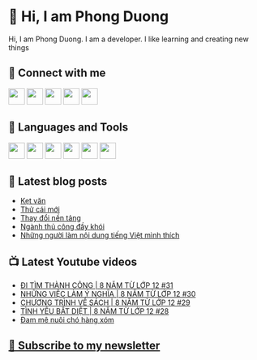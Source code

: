# 👋 Hi, I am Phong Duong

Hi, I am Phong Duong. I am a developer. I like learning and creating new things

## 🔗 Connect with me
[<img height="32" width="32" src="https://cdn.jsdelivr.net/npm/simple-icons@v3/icons/youtube.svg" />](https://www.youtube.com/channel/UCXykqt3V2-9bYXKWZRcH0rA)
[<img height="32" width="32" src="https://cdn.jsdelivr.net/npm/simple-icons@v3/icons/instagram.svg" />](https://www.instagram.com/phongduonglh)
[<img height="32" width="32" src="https://cdn.jsdelivr.net/npm/simple-icons@v3/icons/twitter.svg" />](https://twitter.com/phongduonglh)
[<img height="32" width="32" src="https://cdn.jsdelivr.net/npm/simple-icons@v3/icons/facebook.svg" />](https://www.facebook.com/phongduonglh)
[<img height="32" width="32" src="https://cdn.jsdelivr.net/npm/simple-icons@v3/icons/linkedin.svg" />](https://www.linkedin.com/in/phongduonglh)

## 🧰 Languages and Tools

[<img height="32" width="32" src="https://cdn.jsdelivr.net/npm/simple-icons@v3/icons/javascript.svg" />](javascript)
[<img height="32" width="32" src="https://cdn.jsdelivr.net/npm/simple-icons@v3/icons/html5.svg" />](html5)
[<img height="32" width="32" src="https://cdn.jsdelivr.net/npm/simple-icons@v3/icons/css3.svg" />](css3)
[<img height="32" width="32" src="https://cdn.jsdelivr.net/npm/simple-icons@v3/icons/node-dot-js.svg" />](nodejs)
[<img height="32" width="32" src="https://cdn.jsdelivr.net/npm/simple-icons@v3/icons/react.svg" />](react)
[<img height="32" width="32" src="https://cdn.jsdelivr.net/npm/simple-icons@v3/icons/vue-dot-js.svg" />](vue)

## 📝 Latest blog posts

<!-- BLOG-POST-LIST:START -->
- [Kẹt văn](https://phongduong.dev/blog/2021/06/ket-van/)
- [Thử cái mới](https://phongduong.dev/blog/2021/06/thu-cai-moi/)
- [Thay đổi nền tảng](https://phongduong.dev/blog/2021/06/thay-doi-nen-tang/)
- [Ngành thủ công đầy khói](https://phongduong.dev/blog/2021/06/nganh-thu-cong-day-khoi/)
- [Những người làm nội dung tiếng Việt mình thích](https://phongduong.dev/blog/2021/05/nhung-nguoi-lam-noi-dung-tieng-viet-minh-thich/)
<!-- BLOG-POST-LIST:END -->

## 📺 Latest Youtube videos

<!-- YOUTUBE-VIDEO-LIST:START -->
- [ĐI TÌM THÀNH CÔNG | 8 NĂM TỪ LỚP 12 #31](https://www.youtube.com/watch?v=hrdqgubEYOo)
- [NHỮNG VIỆC LÀM Ý NGHĨA | 8 NĂM TỪ LỚP 12 #30](https://www.youtube.com/watch?v=MoBthSzm-00)
- [CHƯƠNG TRÌNH VỀ SÁCH | 8 NĂM TỪ LỚP 12 #29](https://www.youtube.com/watch?v=4VbW9Ig5rN0)
- [TÌNH YÊU BẤT DIỆT | 8 NĂM TỪ LỚP 12 #28](https://www.youtube.com/watch?v=BmH5sqcSeU4)
- [Đam mê nuôi chó hàng xóm](https://www.youtube.com/watch?v=_F0lGvkS3ZI)
<!-- YOUTUBE-VIDEO-LIST:END -->

## [💌 Subscribe to my newsletter](https://koogio.substack.com/)
